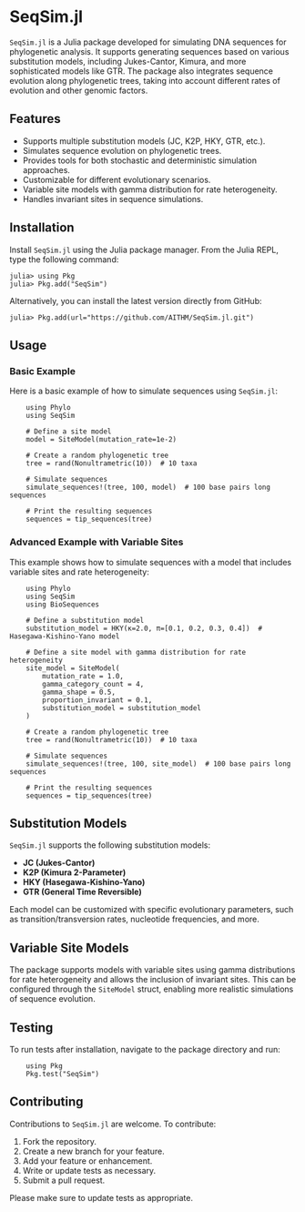 # SeqSim.jl

`SeqSim.jl` is a Julia package developed for simulating DNA sequences for phylogenetic analysis. It supports generating sequences based on various substitution models, including Jukes-Cantor, Kimura, and more sophisticated models like GTR. The package also integrates sequence evolution along phylogenetic trees, taking into account different rates of evolution and other genomic factors.

## Features
- Supports multiple substitution models (JC, K2P, HKY, GTR, etc.).
- Simulates sequence evolution on phylogenetic trees.
- Provides tools for both stochastic and deterministic simulation approaches.
- Customizable for different evolutionary scenarios.
- Variable site models with gamma distribution for rate heterogeneity.
- Handles invariant sites in sequence simulations.

## Installation

Install `SeqSim.jl` using the Julia package manager. From the Julia REPL, type the following command:

    julia> using Pkg
    julia> Pkg.add("SeqSim")

Alternatively, you can install the latest version directly from GitHub:

    julia> Pkg.add(url="https://github.com/AITHM/SeqSim.jl.git")

## Usage

### Basic Example

Here is a basic example of how to simulate sequences using `SeqSim.jl`:

```
    using Phylo
    using SeqSim

    # Define a site model
    model = SiteModel(mutation_rate=1e-2)

    # Create a random phylogenetic tree
    tree = rand(Nonultrametric(10))  # 10 taxa

    # Simulate sequences
    simulate_sequences!(tree, 100, model)  # 100 base pairs long sequences

    # Print the resulting sequences
    sequences = tip_sequences(tree)
```

### Advanced Example with Variable Sites

This example shows how to simulate sequences with a model that includes variable sites and rate heterogeneity:
```
    using Phylo
    using SeqSim
    using BioSequences

    # Define a substitution model
    substitution_model = HKY(κ=2.0, π=[0.1, 0.2, 0.3, 0.4])  # Hasegawa-Kishino-Yano model

    # Define a site model with gamma distribution for rate heterogeneity
    site_model = SiteModel(
        mutation_rate = 1.0,
        gamma_category_count = 4,
        gamma_shape = 0.5,
        proportion_invariant = 0.1,
        substitution_model = substitution_model
    )

    # Create a random phylogenetic tree
    tree = rand(Nonultrametric(10))  # 10 taxa

    # Simulate sequences
    simulate_sequences!(tree, 100, site_model)  # 100 base pairs long sequences

    # Print the resulting sequences
    sequences = tip_sequences(tree)
```

## Substitution Models

`SeqSim.jl` supports the following substitution models:
- **JC (Jukes-Cantor)**
- **K2P (Kimura 2-Parameter)**
- **HKY (Hasegawa-Kishino-Yano)**
- **GTR (General Time Reversible)**

Each model can be customized with specific evolutionary parameters, such as transition/transversion rates, nucleotide frequencies, and more.

## Variable Site Models

The package supports models with variable sites using gamma distributions for rate heterogeneity and allows the inclusion of invariant sites. This can be configured through the `SiteModel` struct, enabling more realistic simulations of sequence evolution.

## Testing

To run tests after installation, navigate to the package directory and run:

```
    using Pkg
    Pkg.test("SeqSim")
```


## Contributing

Contributions to `SeqSim.jl` are welcome. To contribute:
1. Fork the repository.
2. Create a new branch for your feature.
3. Add your feature or enhancement.
4. Write or update tests as necessary.
5. Submit a pull request.

Please make sure to update tests as appropriate.
